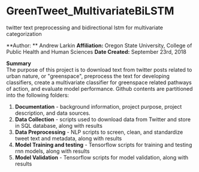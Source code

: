 # GreenTweet_MultivariateBiLSTM
twitter text preprocessing and bidirectional lstm for multivariate categorization

**Author: ** Andrew Larkin
**Affiliation:** Oregon State University, College of Public Health and Human Sciences
**Date Created:** September 23rd, 2018

**Summary** <br>
The purpose of this project is to download text from twitter posts related to urban nature, or "greenspace", preprocess the text for developing classifiers, create a multivariate classifier for greenspace related pathways of action, and evaluate model performance.  Github contents are partitioned into the following folders:

1) **Documentation** - background information, project purpose, project description, and data sources. <br>
2) **Data Collection** - scripts used to download data from Twitter and store in SQL database, along with results
3) **Data Preprocessing** - NLP scripts to screen, clean, and standardize tweet text and metadata, along with results
4) **Model Training and testing** - Tensorflow scripts for training and testing rnn models, along with results
5) **Model Validation** - Tensorflow scripts for model validation, along with results
